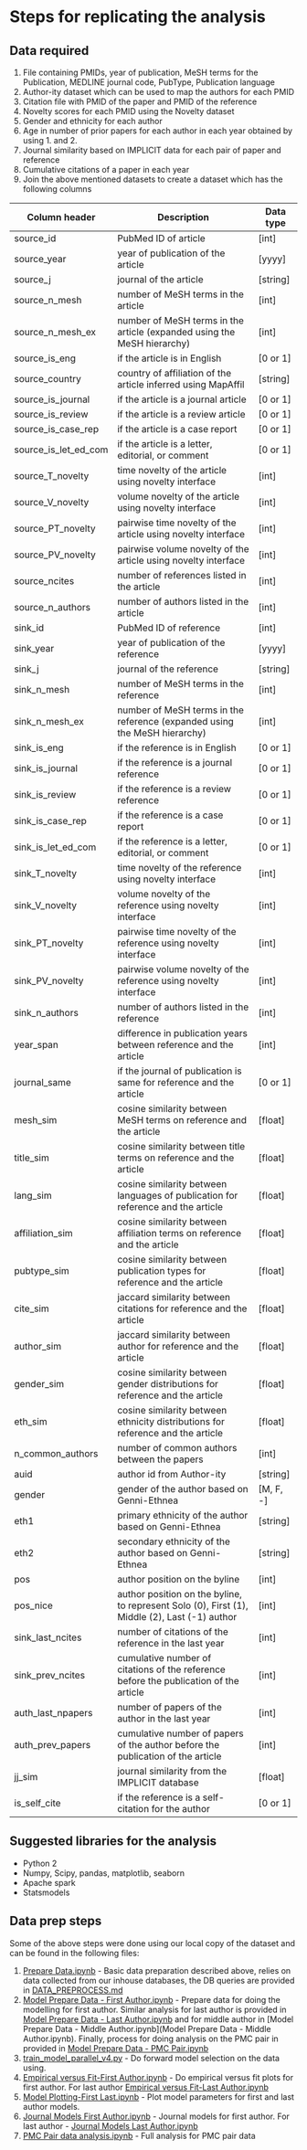 # Steps for replicating the analysis

## Data required
1. File containing PMIDs, year of publication, MeSH terms for the Publication, MEDLINE journal code, PubType, Publication language
2. Author-ity dataset which can be used to map the authors for each PMID
3. Citation file with PMID of the paper and PMID of the reference
4. Novelty scores for each PMID using the Novelty dataset
5. Gender and ethnicity for each author
6. Age in number of prior papers for each author in each year obtained by using 1. and 2.
7. Journal similarity based on IMPLICIT data for each pair of paper and reference
8. Cumulative citations of a paper in each year
9. Join the above mentioned datasets to create a dataset which has the following columns

| Column header         | Description                                                                                           | Data type     |
|---------------------- |-----------------------------------------------------------------------------------------------        |-----------    |
| source_id             | PubMed ID of article                                                                                  | [int]         |
| source_year           | year of publication of the article                                                                    | [yyyy]        |
| source_j              | journal of the article                                                                                | [string]      |
| source_n_mesh         | number of MeSH terms in the article                                                                   | [int]         |
| source_n_mesh_ex      | number of MeSH terms in the article (expanded using the MeSH hierarchy)                               | [int]         |
| source_is_eng         | if the article is in English                                                                          | [0 or 1]      |
| source_country        | country of affiliation of the article inferred using MapAffil                                         | [string]      |
| source_is_journal     | if the article is a journal article                                                                   | [0 or 1]      |
| source_is_review      | if the article is a review article                                                                    | [0 or 1]      |
| source_is_case_rep    | if the article is a case report                                                                       | [0 or 1]      |
| source_is_let_ed_com  | if the article is a letter, editorial, or comment                                                     | [0 or 1]      |
| source_T_novelty      | time novelty of the article using novelty interface                                                   | [int]         |
| source_V_novelty      | volume novelty of the article using novelty interface                                                 | [int]         |
| source_PT_novelty     | pairwise time novelty of the article using novelty interface                                          | [int]         |
| source_PV_novelty     | pairwise volume novelty of the article using novelty interface                                        | [int]         |
| source_ncites         | number of references listed in the article                                                            | [int]         |
| source_n_authors      | number of authors listed in the article                                                               | [int]         |
| sink_id               | PubMed ID of reference                                                                                | [int]         |
| sink_year             | year of publication of the reference                                                                  | [yyyy]        |
| sink_j                | journal of the reference                                                                              | [string]      |
| sink_n_mesh           | number of MeSH terms in the reference                                                                 | [int]         |
| sink_n_mesh_ex        | number of MeSH terms in the reference (expanded using the MeSH hierarchy)                             | [int]         |
| sink_is_eng           | if the reference is in English                                                                        | [0 or 1]      |
| sink_is_journal       | if the reference is a journal reference                                                               | [0 or 1]      |
| sink_is_review        | if the reference is a review reference                                                                | [0 or 1]      |
| sink_is_case_rep      | if the reference is a case report                                                                     | [0 or 1]      |
| sink_is_let_ed_com    | if the reference is a letter, editorial, or comment                                                   | [0 or 1]      |
| sink_T_novelty        | time novelty of the reference using novelty interface                                                 | [int]         |
| sink_V_novelty        | volume novelty of the reference using novelty interface                                               | [int]         |
| sink_PT_novelty       | pairwise time novelty of the reference using novelty interface                                        | [int]         |
| sink_PV_novelty       | pairwise volume novelty of the reference using novelty interface                                      | [int]         |
| sink_n_authors        | number of authors listed in the reference                                                             | [int]         |
| year_span             | difference in publication years between reference and the article                                     | [int]         |
| journal_same          | if the journal of publication is same for reference and the article                                   | [0 or 1]      |
| mesh_sim              | cosine similarity between MeSH terms on reference and the article                                     | [float]       |
| title_sim             | cosine similarity between title terms on reference and the article                                    | [float]       |
| lang_sim              | cosine similarity between languages of publication for reference and the article                      | [float]       |
| affiliation_sim       | cosine similarity between affiliation terms on reference and the article                              | [float]       |
| pubtype_sim           | cosine similarity between publication types for reference and the article                             | [float]       |
| cite_sim              | jaccard similarity between citations for reference and the article                                    | [float]       |
| author_sim            | jaccard similarity between author for reference and the article                                       | [float]       |
| gender_sim            | cosine similarity between gender distributions for reference and the article                          | [float]       |
| eth_sim               | cosine similarity between ethnicity distributions for reference and the article                       | [float]       |
| n_common_authors      | number of common authors between the papers                                                           | [int]         |
| auid                  | author id from Author-ity                                                                             | [string]      |
| gender                | gender of the author based on Genni-Ethnea                                                            | [M, F, -]     |
| eth1                  | primary ethnicity of the author based on Genni-Ethnea                                                 | [string]      |
| eth2                  | secondary ethnicity of the author based on Genni-Ethnea                                               | [string]      |
| pos                   | author position on the byline                                                                         | [int]         |
| pos_nice              | author position on the byline, to represent Solo (0), First (1), Middle (2), Last (-1) author         | [int]         |
| sink_last_ncites      | number of citations of the reference in the last year                                                 | [int]         |
| sink_prev_ncites      | cumulative number of citations of the reference before the publication of the article                 | [int]         |
| auth_last_npapers     | number of papers of the author in the last year                                                       | [int]         |
| auth_prev_papers      | cumulative number of papers of the author before the publication of the article                       | [int]         |
| jj_sim                | journal similarity from the IMPLICIT database                                                         | [float]       |
| is_self_cite          | if the reference is a self-citation for the author                                                    | [0 or 1]      |

## Suggested libraries for the analysis

* Python 2
* Numpy, Scipy, pandas, matplotlib, seaborn
* Apache spark
* Statsmodels

## Data prep steps

Some of the above steps were done using our local copy of the dataset and can be found in the following files: 
1. [Prepare Data.ipynb](Prepare%20Data.ipynb) - Basic data preparation described above, relies on data collected from our inhouse databases, the DB queries are provided in [DATA_PREPROCESS.md](DATA_PREPROCESS.md)
2. [Model Prepare Data - First Author.ipynb](Model%20Prepare%20Data%20-%20First%20Author.ipynb) - Prepare data for doing the modelling for first author. Similar analysis for last author is provided in [Model Prepare Data - Last Author.ipynb](Model%20Prepare%20Data%20-%20Last%20Author.ipynb) and for middle author in [Model Prepare Data - Middle Author.ipynb](Model Prepare Data - Middle Author.ipynb). Finally, process for doing analysis on the PMC pair in provided in [Model Prepare Data - PMC Pair.ipynb](Model%20Prepare%20Data%20-%20PMC%20Pair.ipynb)
3. [train_model_parallel_v4.py](train_model_parallel_v4.py) - Do forward model selection on the data using. 
4. [Empirical versus Fit-First Author.ipynb](Empirical%20versus%20Fit-First%20Author.ipynb) - Do empirical versus fit plots for first author. For last author [Empirical versus Fit-Last Author.ipynb](Empirical%20versus%20Fit-Last%20Author.ipynb)
5. [Model Plotting-First Last.ipynb](Model%20Plotting-First%20Last.ipynb) - Plot model parameters for first and last author models.
6. [Journal Models First Author.ipynb](Journal%20Models%20First%20Author.ipynb) - Journal models for first author. For last author - [Journal Models Last Author.ipynb](Journal%20Models%20Last%20Author.ipynb)
7. [PMC Pair data analysis.ipynb](PMC%20Pair%20data%20analysis.ipynb) - Full analysis for PMC pair data
